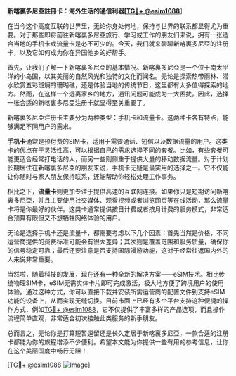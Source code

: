**新喀裏多尼亞註冊卡：海外生活的通信利器[[TG💪+ @esim1088](https://t.me/s/esim1088)]**

在当今这个高度互联的世界里，无论你身处何地，保持与世界的联系都显得尤为重要。对于那些即将前往新喀裏多尼亞旅行、学习或工作的朋友们来说，拥有一张适合当地的手机卡或流量卡是必不可少的。今天，我们就来聊聊新喀裏多尼亞的注册卡，以及它如何成为你在异国他乡的好帮手。

首先，让我们了解一下新喀裏多尼亞的基本情况。新喀裏多尼亞是一个位于南太平洋的小岛国，以其美丽的自然风光和独特的文化而闻名。无论是探索热带雨林、潜水欣赏五彩斑斓的珊瑚礁，还是体验当地的传统节日，这里都有太多值得探索的地方。然而，在这样一个远离家乡的地方，通讯问题可能成为一大困扰。因此，选择一张合适的新喀裏多尼亞注册卡就显得至关重要了。

新喀裏多尼亞注册卡主要分为两种类型：手机卡和流量卡。这两种卡各有特点，能够满足不同用户的需求。

**手机卡**通常是预付费的SIM卡，适用于需要通话、短信以及数据流量的用户。这类卡的优点在于灵活性高，可以根据自己的需求选择不同的套餐。比如，有些套餐可能更适合经常打电话的人，而另一些则侧重于提供大量的移动数据流量。对于计划长期居住在新喀裏多尼亞的朋友来说，手机卡无疑是最实用的选择之一。它不仅能让你随时与家人朋友保持联系，还能帮助你轻松处理工作事务。

相比之下，**流量卡**则更加专注于提供高速的互联网连接。如果你只是短期访问新喀裏多尼亞，并且主要使用社交媒体、观看视频或者浏览网页等在线活动，那么流量卡将是你最好的伙伴。这类卡通常提供按日计费或者按月计费的服务模式，非常适合预算有限但又不想牺牲网络体验的用户。

无论是选择手机卡还是流量卡，都需要考虑以下几个因素：首先当然是价格，不同运营商提供的资费标准可能会有很大差异；其次则是覆盖范围和服务质量，确保你的信号稳定可靠；最后还要注意是否支持国际漫游功能，这对于经常往返国内外的人来说非常重要。

当然啦，随着科技的发展，现在还有一种全新的解决方案——eSIM技术。相比传统物理SIM卡，eSIM无需实体卡片即可完成激活，极大地方便了跨境用户的使用体验。通过这种方式，你可以直接下载并安装所需运营商的配置文件到支持eSIM功能的设备上，从而实现无缝切换。目前市面上已经有多个平台支持这种便捷的操作方式，例如[TG💪+ @esim1088](https://t.me/s/esim1088)，它不仅提供了丰富多样的产品选项，而且操作流程简单直观，非常适合初次接触此类服务的新手朋友。

总而言之，无论你是打算短暂逗留还是长久定居于新喀裏多尼亞，一款合适的注册卡都能为你的旅程增添不少便利。希望本文能为你提供一些有用的参考信息，让你在这个美丽国度中畅行无阻！

[[TG💪+ @esim1088](https://t.me/s/esim1088) ![Image](https://i.postimg.cc/4NQfJmqS/Snipaste-2025-05-13-00-14-12.png)]